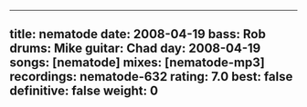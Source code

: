 
---
title: nematode
date: 2008-04-19
bass:	Rob
drums:	Mike
guitar:	Chad
day: 2008-04-19
songs: [nematode]
mixes: [nematode-mp3]
recordings: nematode-632
rating: 7.0
best: false
definitive: false
weight: 0
---
